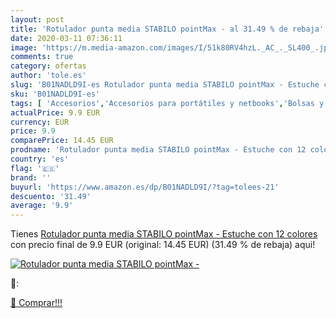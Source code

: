 ```yaml
---
layout: post
title: 'Rotulador punta media STABILO pointMax - al 31.49 % de rebaja'
date: 2020-03-11 07:36:11
image: 'https://m.media-amazon.com/images/I/51k80RV4hzL._AC_._SL400_.jpg'
comments: true
category: ofertas
author: 'tole.es'
slug: 'B01NADLD9I-es Rotulador punta media STABILO pointMax - Estuche con 12...'
sku: 'B01NADLD9I-es'
tags: [ 'Accesorios','Accesorios para portátiles y netbooks','Bolsas y fundas para portátiles y netbooks','Bolígrafos, lápices y útiles de escritura','Fundas blandas para portátiles y netbooks','Informática','Oficina y papelería','Rotuladores permanentes','Rotuladores y subrayadores','rotulador','stabilo', ]
actualPrice: 9.9 EUR
currency: EUR
price: 9.9
comparePrice: 14.45 EUR
prodname: 'Rotulador punta media STABILO pointMax - Estuche con 12 colores'
country: 'es'
flag: '🇪🇸'
brand: ''
buyurl: 'https://www.amazon.es/dp/B01NADLD9I/?tag=tolees-21'
descuento: '31.49'
average: '9.9'
---
```


Tienes [Rotulador punta media STABILO pointMax - Estuche con 12 colores](https://www.amazon.es/dp/B01NADLD9I/?tag=tolees-21) con precio final de  9.9 EUR (original: 14.45 EUR) (31.49 %  de rebaja) aqui!

[![Rotulador punta media STABILO pointMax -](https://m.media-amazon.com/images/I/51k80RV4hzL._AC_._SL400_.jpg)](https://www.amazon.es/dp/B01NADLD9I/?tag=tolees-21)

🔎:


[🛒 Comprar!!!](https://www.amazon.es/dp/B01NADLD9I/?tag=tolees-21)

